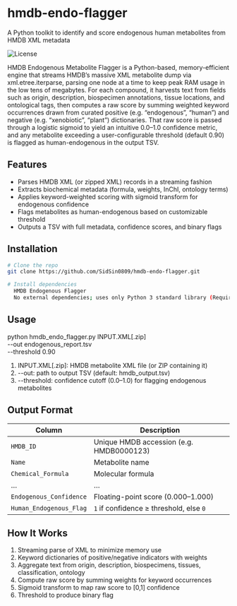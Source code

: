 # hmdb-endo-flagger
A Python toolkit to identify and score endogenous human metabolites from HMDB XML metadata

![License](https://img.shields.io/github/license/SidSin0809/hmdb-endo-flagger)

HMDB Endogenous Metabolite Flagger is a Python-based, memory-efficient engine that streams HMDB’s massive XML metabolite dump via xml.etree.iterparse, parsing one <metabolite> node at a time to keep peak RAM usage in the low tens of megabytes. For each compound, it harvests text from fields such as origin, description, biospecimen annotations, tissue locations, and ontological tags, then computes a raw score by summing weighted keyword occurrences drawn from curated positive (e.g. “endogenous”, “human”) and negative (e.g. “xenobiotic”, “plant”) dictionaries. That raw score is passed through a logistic sigmoid to yield an intuitive 0.0–1.0 confidence metric, and any metabolite exceeding a user-configurable threshold (default 0.90) is flagged as human-endogenous in the output TSV.

## Features

- Parses HMDB XML (or zipped XML) records in a streaming fashion  
- Extracts biochemical metadata (formula, weights, InChI, ontology terms)  
- Applies keyword-weighted scoring with sigmoid transform for endogenous confidence  
- Flags metabolites as human-endogenous based on customizable threshold  
- Outputs a TSV with full metadata, confidence scores, and binary flags  

## Installation

```bash
# Clone the repo
git clone https://github.com/SidSin0809/hmdb-endo-flagger.git

# Install dependencies
  HMDB Endogenous Flagger
  No external dependencies; uses only Python 3 standard library (Requires Python ≥ 3.7).
``` 

## Usage
python hmdb_endo_flagger.py INPUT.XML[.zip] \
    --out endogenous_report.tsv \
    --threshold 0.90

1. INPUT.XML[.zip]: HMDB metabolite XML file (or ZIP containing it)
2. --out: path to output TSV (default: hmdb_output.tsv)
3. --threshold: confidence cutoff (0.0–1.0) for flagging endogenous metabolites

## Output Format
| Column                  | Description                              |
| ----------------------- | ---------------------------------------- |
| `HMDB_ID`               | Unique HMDB accession (e.g. HMDB0000123) |
| `Name`                  | Metabolite name                          |
| `Chemical_Formula`      | Molecular formula                        |
| …                       | …                                        |
| `Endogenous_Confidence` | Floating-point score (0.000–1.000)       |
| `Human_Endogenous_Flag` | `1` if confidence ≥ threshold, else `0`  |

## How It Works
1. Streaming parse of XML to minimize memory use
2. Keyword dictionaries of positive/negative indicators with weights
3. Aggregate text from origin, description, biospecimens, tissues, classification, ontology
4. Compute raw score by summing weights for keyword occurrences
5. Sigmoid transform to map raw score to [0,1] confidence
6. Threshold to produce binary flag
